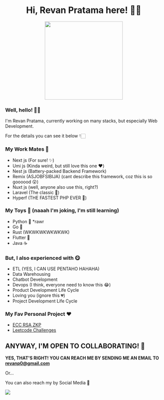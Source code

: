 <h1 align="center">Hi, Revan Pratama here! 👋🏻</h1>
<p align="center"><img src="https://media.giphy.com/media/fTI9mBoWLef8k/giphy.gif?cid=ecf05e47iinoa027xaj22mp4lmv4rof9bz2x3kop2601j0ds&ep=v1_gifs_search&rid=giphy.gif&ct=g" width="250px"></p>
<h3>Well, hello! 👋🏻</h3>
<p>
  I'm Revan Pratama, currently working on many stacks, but especially Web Development. 
</p>

<p>For the details you can see it below 👇🏻</p>

<h3>My Work Mates 💼</h3>

- Next js (For sure! ✨)
- Umi js (Kinda weird, but still love this one ❤️)
- Nest js (Battery-packed Backend Framework)
- Remix (ASJOBFSIBIJA) (cant describe this framework, coz this is so goooood 😲)
- Nuxt js (well, anyone also use this, right?)
- Laravel (The classic 🫡)
- Hyperf (THE FASTEST PHP EVER 🚀)

<h3>My Toys 🧸 (naaah I'm joking, I'm still learning)</h3>

- Python 🐍 *rawr
- Go 💨
- Rust (WKWKWKWKWKWK)
- Flutter 📱
- Java ☕️

<h3>But, I also experienced with 😋</h3>

- ETL (YES, I CAN USE PENTAHO HAHAHA)
- Data Warehousing
- Chatbot Development
- Devops (I think, everyone need to know this 😂)
- Product Development Life Cycle
- Loving you (ignore this 💔)
- Project Development Life Cycle

<h3>My Fav Personal Project ❤️</h3>

- <a href="https://github.com/revanp/ecc-rsa-zkp" target="_BLANK">ECC RSA ZKP</a>
- <a href="https://github.com/revanp/leetcode-challenges" target="_BLANK">Leetcode Challenges</a>

<h2>ANYWAY, I'M OPEN TO COLLABORATING! 🥳</h2>

<p><strong>YES, THAT'S RIGHT! YOU CAN REACH ME BY SENDING ME AN EMAIL TO <a href="mailto:revanp0@gmail.com">revanp0@gmail.com</a></strong></p>

<p>Or...</p>
<p>You can also reach my by Social Media 🤗</p>

<a href="https://x.com/musuhphp" target="blank" align="center">
  <img align="center" src="https://img.shields.io/twitter/follow/musuhphp?style=for-the-badge&logo=X&logoColor=%23ffffff&labelColor=%23000000&color=%23000000">
</a>
